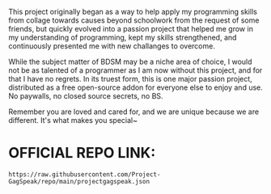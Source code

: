 This project originally began as a way to help apply my programming skills from collage towards causes beyond schoolwork from the request of some friends, but quickly evolved into a passion project that helped me grow in my understanding of programming, kept my skills strengthened, and continuously presented me with new challanges to overcome.

While the subject matter of BDSM may be a niche area of choice, I would not be as talented of a programmer as I am now without this project, and for that I have no regrets.
In its truest form, this is one major passion project, distributed as a free open-source addon for everyone else to enjoy and use. No paywalls, no closed source secrets, no BS.

Remember you are loved and cared for, and we are unique because we are different. It's what makes you special~

# OFFICIAL REPO LINK:
```
https://raw.githubusercontent.com/Project-GagSpeak/repo/main/projectgagspeak.json
```

